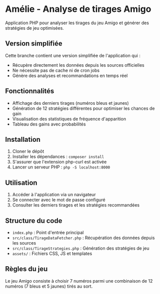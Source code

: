 # Amélie - Analyse de tirages Amigo

Application PHP pour analyser les tirages du jeu Amigo et générer des stratégies de jeu optimisées.

## Version simplifiée

Cette branche contient une version simplifiée de l'application qui :
- Récupère directement les données depuis les sources officielles
- Ne nécessite pas de cache ni de cron jobs
- Génère des analyses et recommandations en temps réel

## Fonctionnalités

- Affichage des derniers tirages (numéros bleus et jaunes)
- Génération de 12 stratégies différentes pour optimiser les chances de gain
- Visualisation des statistiques de fréquence d'apparition
- Tableau des gains avec probabilités

## Installation

1. Cloner le dépôt
2. Installer les dépendances : `composer install`
3. S'assurer que l'extension php-curl est activée
4. Lancer un serveur PHP : `php -S localhost:8000`

## Utilisation

1. Accéder à l'application via un navigateur
2. Se connecter avec le mot de passe configuré
3. Consulter les derniers tirages et les stratégies recommandées

## Structure du code

- `index.php` : Point d'entrée principal
- `src/class/TirageDataFetcher.php` : Récupération des données depuis les sources
- `src/class/TirageStrategies.php` : Génération des stratégies de jeu
- `assets/` : Fichiers CSS, JS et templates

## Règles du jeu

Le jeu Amigo consiste à choisir 7 numéros parmi une combinaison de 12 numéros (7 bleus et 5 jaunes) tirés au sort.